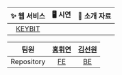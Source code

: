 <div align="center">

| ✨ 웹 서비스 | 🖥️ 시연 | 🎤 소개 자료 |
|:------:|:---------:|:---------:|
| [KEYBIT]() | []() | []() |

| 팀원 | [홍휘연](https://github.com/h220101) | [김선원](https://github.com/kswdev) 
|:------:|:------:|:---------:|
| Repository | [FE](https://github.com/PROJECT-KEYBIT/CLIENT) | [BE](https://github.com/PROJECT-KEYBIT/SERVER) | 

</div>
